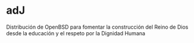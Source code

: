 adJ
===

Distribución de OpenBSD para fomentar la construcción del Reino de Dios 
desde la educación y el respeto por la Dignidad Humana


